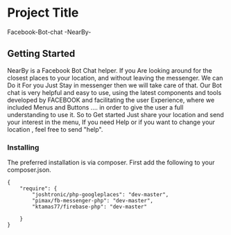 # Project Title
Facebook-Bot-chat -NearBy-
## Getting Started
NearBy is a Facebook Bot Chat helper.
If you Are looking around for the closest places to your location, and without leaving 
the messenger. We can Do it For you Just Stay in messenger then we will take care of that.
Our Bot chat is very helpful and easy to use, using the latest components and tools developed by FACEBOOK 
and facilitating the user Experience, where we included Menus and Buttons ....
in order to give the user a full understanding to use it.
So to Get started Just share your location and send your interest in the menu,
 If you need Help or if you want to change your location , feel free to send "help".
 
 ### Installing
The preferred installation is via composer. First add the following to your composer.json.

```
{
    "require": {
        "joshtronic/php-googleplaces": "dev-master",
        "pimax/fb-messenger-php": "dev-master",
        "ktamas77/firebase-php": "dev-master"

    }
}
```


 
